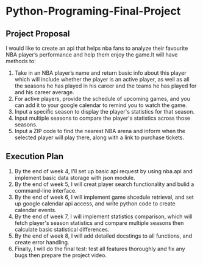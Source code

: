 # Python-Programing-Final-Project
## Project Proposal
I would like to create an api that helps nba fans to analyze their favourite NBA player’s performance and help them enjoy the game.It will have methods to:
1. Take in an NBA player’s name and return basic info about this player which will include whether the player is an active player, as well as all the seasons he has played in his career and the teams he has played for and his career average. 
2. For active players, provide the schedule of upcoming games, and you can add it to your google calendar to remind you to watch the game.
3. Input a specific season to display the player's statistics for that season.
4. Input multiple seasons to compare the player's statistics across those seasons.
5. Input a ZIP code to find the nearest NBA arena and inform when the selected player will play there, along with a link to purchase tickets.

## Execution Plan
1. By the end of week 4, I'll set up basic api request by using nba.api and implement basic data storage with json module.
2. By the end of week 5, I will creat player search functionality and bulid a command-line interface.
3. By the end of week 6, I will implement game shcedule retrieval, and set up google calendar api access, and write python code to create calendar events.
4. By the end of week 7, I will implement statistics comparison, which will fetch player's season statistics and compare multiple seasons then calculate basic statistical differences.
5. By the end of week 8, I will add detailed docstings to all functions, and create error handling.
6. Finally, I will do the final test: test all features thoroughly and fix any bugs then prepare the project video.
    
    